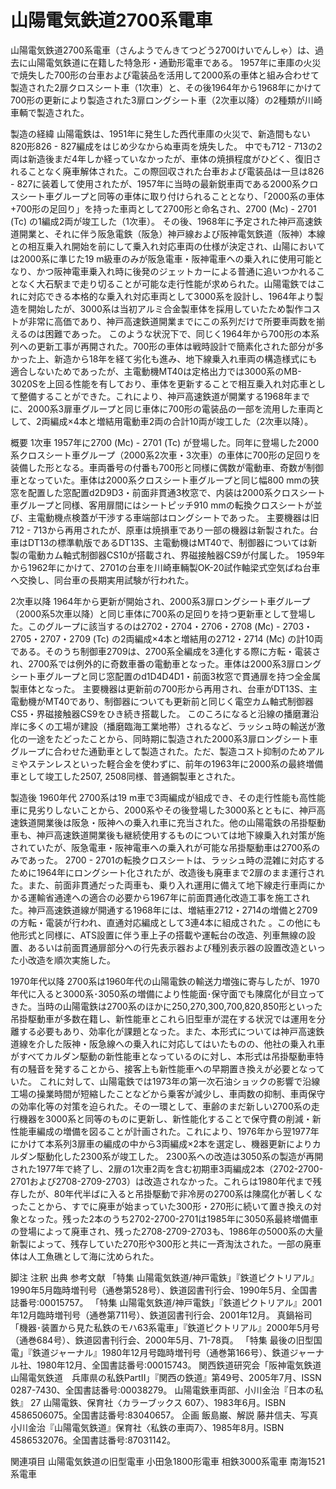 # 山陽電気鉄道2700系電車

山陽電気鉄道2700系電車（さんようでんきてつどう2700けいでんしゃ）は、過去に山陽電気鉄道に在籍した特急形・通勤形電車である。
1957年に車庫の火災で焼失した700形の台車および電装品を活用して2000系の車体と組み合わせて製造された2扉クロスシート車（1次車）と、その後1964年から1968年にかけて700形の更新により製造された3扉ロングシート車（2次車以降）の2種類が川崎車輌で製造された。

製造の経緯
山陽電鉄は、1951年に発生した西代車庫の火災で、新造間もない820形826 - 827編成をはじめ少なからぬ車両を焼失した。
中でも712 - 713の2両は新造後まだ4年しか経っていなかったが、車体の焼損程度がひどく、復旧されることなく廃車解体された。この際回収された台車および電装品は一旦は826 - 827に装着して使用されたが、1957年に当時の最新鋭車両である2000系クロスシート車グループと同等の車体に取り付けられることとなり、「2000系の車体+700形の足回り」を持った車両として2700形と命名され、2700 (Mc) - 2701 (Tc) の1編成2両が竣工した（1次車）。
その後、1968年に予定された神戸高速鉄道開業と、それに伴う阪急電鉄（阪急）神戸線および阪神電気鉄道（阪神）本線との相互乗入れ開始を前にして乗入れ対応車両の仕様が決定され、山陽においては2000系に準じた19 m級車のみが阪急電車・阪神電車への乗入れに使用可能となり、かつ阪神電車乗入れ時に後発のジェットカーによる普通に追いつかれることなく大石駅まで走り切ることが可能な走行性能が求められた。山陽電鉄ではこれに対応できる本格的な乗入れ対応車両として3000系を設計し、1964年より製造を開始したが、3000系は当初アルミ合金製車体を採用していたため製作コストが非常に高価であり、神戸高速鉄道開業までにこの系列だけで所要車両数を揃えるのは困難であった。
このような状況下で、同じく1964年から700形の本系列への更新工事が再開された。700形の車体は戦時設計で簡素化された部分が多かった上、新造から18年を経て劣化も進み、地下線乗入れ車両の構造様式にも適合しないためであったが、主電動機MT40は定格出力では3000系のMB-3020Sを上回る性能を有しており、車体を更新することで相互乗入れ対応車として整備することができた。これにより、神戸高速鉄道が開業する1968年までに、2000系3扉車グループと同じ車体に700形の電装品の一部を流用した車両として、2両編成×4本と増結用電動車2両の合計10両が竣工した（2次車以降）。

概要
1次車
1957年に2700 (Mc) - 2701 (Tc) が登場した。同年に登場した2000系クロスシート車グループ（2000系2次車・3次車）の車体に700形の足回りを装備した形となる。車両番号の付番も700形と同様に偶数が電動車、奇数が制御車となっていた。車体は2000系クロスシート車グループと同じ幅800 mmの狭窓を配置した窓配置d2D9D3・前面非貫通3枚窓で、内装は2000系クロスシート車グループと同様、客用扉間にはシートピッチ910 mmの転換クロスシートが並び、主電動機点検蓋が干渉する車端部はロングシートであった。
主要機器は旧712 - 713から再用されたが、原車は焼損車であり一部の機器は新製された。台車はDT13の標準軌版であるDT13S、主電動機はMT40で、制御器については新製の電動カム軸式制御器CS10が搭載され、界磁接触器CS9が付属した。
1959年から1962年にかけて、2701の台車を川崎車輛製OK-20試作軸梁式空気ばね台車へ交換し、同台車の長期実用試験が行われた。

2次車以降
1964年から更新が開始され、2000系3扉ロングシート車グループ（2000系5次車以降）と同じ車体に700系の足回りを持つ更新車として登場した。このグループに該当するのは2702・2704・2706・2708 (Mc) - 2703・2705・2707・2709 (Tc) の2両編成×4本と増結用の2712・2714 (Mc) の計10両である。そのうち制御車2709は、2700系全編成を3連化する際に方転・電装され、2700系では例外的に奇数車番の電動車となった。車体は2000系3扉ロングシート車グループと同じ窓配置のd1D4D4D1・前面3枚窓で貫通扉を持つ全金属製車体となった。
主要機器は更新前の700形から再用され、台車がDT13S、主電動機がMT40であり、制御器についても更新前と同じく電空カム軸式制御器CS5・界磁接触器CS9をひき続き搭載した。
このころになると沿線の播磨灘沿岸に多くの工場が建設（播磨臨海工業地帯）されるなど、ラッシュ時の輸送が激化の一途をたどったことから、同時期に製造された2000系3扉ロングシート車グループに合わせた通勤車として製造された。ただ、製造コスト抑制のためアルミやステンレスといった軽合金を使わずに、前年の1963年に2000系の最終増備車として竣工した2507, 2508同様、普通鋼製車とされた。

製造後
1960年代
2700系は19 m車で3両編成が組成でき、その走行性能も高性能車に見劣りしないことから、2000系やその後登場した3000系とともに、神戸高速鉄道開業後は阪急・阪神への乗入れ車に充当された。他の山陽電鉄の吊掛駆動車も、神戸高速鉄道開業後も継続使用するものについては地下線乗入れ対策が施されていたが、阪急電車・阪神電車への乗入れが可能な吊掛駆動車は2700系のみであった。
2700 - 2701の転換クロスシートは、ラッシュ時の混雑に対応するために1964年にロングシート化されたが、改造後も廃車まで2扉のまま運行された。また、前面非貫通だった両車も、乗り入れ運用に備えて地下線走行車両にかかる運輸省通達への適合の必要から1967年に前面貫通化改造工事を施工された。神戸高速鉄道線が開通する1968年には、増結車2712・2714の増備と2709の方転・電装が行われ、直通対応編成として3連4本に組成された 。この他にも他形式と同様に、ATS設置に伴う車上子の搭載や運転台の改造、列車無線の設置、あるいは前面貫通扉部分への行先表示器および種別表示器の設置改造といった小改造を順次実施した。

1970年代以降
2700系は1960年代の山陽電鉄の輸送力増強に寄与したが、1970年代に入ると3000系･3050系の増備により性能面･保守面でも陳腐化が目立ってきた。当時の山陽電鉄は2700系のほかに250,270,300,700,820,850形といった吊掛駆動車が多数在籍し、新性能車とこれら旧型車が混在する状況では運用を分離する必要もあり、効率化が課題となった。また、本形式については神戸高速鉄道線を介した阪神・阪急線への乗入れに対応してはいたものの、他社の乗入れ車がすべてカルダン駆動の新性能車となっているのに対し、本形式は吊掛駆動車特有の騒音を発することから、接客上も新性能車への早期置き換えが必要となっていた。
これに対して、山陽電鉄では1973年の第一次石油ショックの影響で沿線工場の操業時間が短縮したことなどから乗客が減少し、車両数の抑制、車両保守の効率化等の対策を迫られた。その一環として、車齢のまだ新しい2700系の走行機器を3000系と同等のものに更新し、新性能化することで保守費の削減・新性能車編成の増備を図ることが計画された。これにより、1976年から翌1977年にかけて本系列3扉車の編成の中から3両編成×2本を選定し、機器更新によりカルダン駆動化した2300系が竣工した。
2300系への改造は3050系の製造が再開された1977年で終了し、2扉の1次車2両を含む初期車3両編成2本（2702-2700-2701および2708-2709-2703）は改造されなかった。これらは1980年代まで残存したが、80年代半ばに入ると吊掛駆動で非冷房の2700系は陳腐化が著しくなったことから、すでに廃車が始まっていた300形・270形に続いて置き換えの対象となった。残った2本のうち2702-2700-2701は1985年に3050系最終増備車の登場によって廃車され、残った2708-2709-2703も、1986年の5000系の大量新製によって、残存していた270形や300形と共に一斉淘汰された。一部の廃車体は人工魚礁として海に沈められた。

脚注
注釈
出典
参考文献
「特集 山陽電気鉄道/神戸電鉄」『鉄道ピクトリアル』1990年5月臨時増刊号（通巻第528号）、鉄道図書刊行会、1990年5月、全国書誌番号:00015757。 
「特集 山陽電気鉄道/神戸電鉄」『鉄道ピクトリアル』2001年12月臨時増刊号（通巻第711号）、鉄道図書刊行会、2001年12月。 
真鍋裕司「機器･装置から見た私鉄のモハ63系電車」『鉄道ピクトリアル』2000年5月号（通巻684号）、鉄道図書刊行会、2000年5月、71-78頁。 
「特集 最後の旧型国電」『鉄道ジャーナル』1980年12月号臨時増刊号（通巻第166号）、鉄道ジャーナル社、1980年12月、全国書誌番号:00015743。 
関西鉄道研究会「阪神電気鉄道　山陽電気鉄道　兵庫県の私鉄PartII」『関西の鉄道』第49号、2005年7月、ISSN 0287-7430、全国書誌番号:00038279。 
山陽電鉄車両部、小川金治『日本の私鉄』 27 山陽電鉄、保育社〈カラーブックス 607〉、1983年6月。ISBN 4586506075。全国書誌番号:83040657。 
企画 飯島巌、解説 藤井信夫、写真 小川金治『山陽電気鉄道』保育社〈私鉄の車両7〉、1985年8月。ISBN 4586532076。全国書誌番号:87031142。

関連項目
山陽電気鉄道の旧型電車
小田急1800形電車
相鉄3000系電車
南海1521系電車